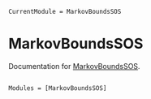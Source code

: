 ```@meta
CurrentModule = MarkovBoundsSOS
```

# MarkovBoundsSOS

Documentation for [MarkovBoundsSOS](https://github.com/FHolotrf/MarkovBoundsSOS.jl).

```@index
```

```@autodocs
Modules = [MarkovBoundsSOS]
```
